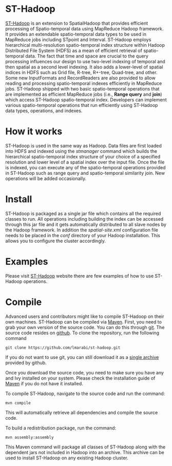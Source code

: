 ST-Hadoop
=============

[ST-Hadoop](http://st-hadoop.cs.umn.edu) is an extension to SpatialHadoop that provides efficient processing of Spatio-temporal data using MapReduce Hadoop framework. It provides an extendable spatio-temporal data types to be used in MapReduce jobs including STpoint and Interval. ST-Hadoop employs hierarchical multi-resolution spatio-temporal index structure within Hadoop Distributed File System (HDFS) as a mean of efficient retrieval of spatio-temporal data. The fact that time and space are crucial to the query processing influences our design to use two-level indexing of temporal and then spatial as a second level indexing. It also adds a lower-level of spatial indices in HDFS such as Grid file, R-tree, R+-tree, Quad-tree, and other. Some new InputFormats and RecordReaders are also provided to allow reading and processing spatio-temporal indexes efficiently in MapReduce jobs. ST-Hadoop shipped with two basic spatio-temporal operations that are implemented as efficient MapReduce jobs (i.e., **Range query** and **join**) which access ST-Hadoop spatio-temporal index. Developers can implement various spatio-temporal operations that run efficiently using ST-Hadoop data types, operations, and indexes.


How it works
============

ST-Hadoop is used in the same way as Hadoop. Data files are first loaded
into HDFS and indexed using the *stmanager* command which builds the  hierarchical spatio-temporal index structure of your choice of a specified resolution and lower level of a spatial index over the input file. Once the file is indexed, you can execute
any of the spatio-temporal operations provided in ST-Hadoop such as range query and spatio-temporal similarity join. New operations will be added occasionally.


Install
=======

ST-Hadoop is packaged as a single jar file which contains all the required
classes to run. All operations including building the index can be accessed
through this jar file and it gets automatically distributed to all slave nodes
by the Hadoop framework. In addition the *spatial-site.xml* configuration file
needs to be placed in the *conf* directory of your Hadoop installation. This
allows you to configure the cluster accordingly.


Examples
========

Please visit [ST-Hadoop](http://st-hadoop.cs.umn.edu) website there are few examples of how to use ST-Hadoop operations. 

    
Compile
=======

Advanced users and contributors might like to compile ST-Hadoop on their own machines.
ST-Hadoop can be compiled via [Maven](http://maven.apache.org/).
First, you need to grab your own version of the source code. You can do this through [git](http://git-scm.com/).
The source code resides on [github](http://github.com). To clone the repository, run the following command

    git clone https://github.com/lmarabi/st-hadoop.git
    
If you do not want to use git, you can still download it as a
[single archive](https://github.com/lmarabi/st-hadoop/archive/master.zip) provided by github.

Once you download the source code, you need to make sure you have any and Ivy installed on your system.
Please check the installation guide of [Maven](http://maven.apache.org/install.html) if you do not have it installed.

To compile ST-Hadoop, navigate to the source code and run the command:

    mvn compile

This will automatically retrieve all dependencies and compile the source code.

To build a redistribution package, run the command:

    mvn assembly:assembly

This Maven command will package all classes of ST-Hadoop along with the dependent jars
not included in Hadoop into an archive. This archive can be used to install ST-Hadoop
on any existing Hadoop cluster.

